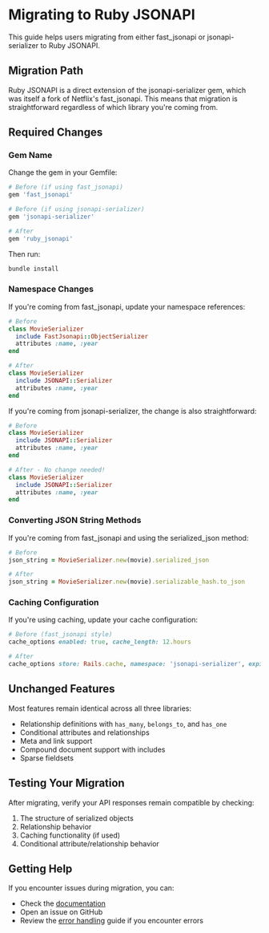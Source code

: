 # Migrating to Ruby JSONAPI

This guide helps users migrating from either fast_jsonapi or jsonapi-serializer to Ruby JSONAPI.

## Migration Path

Ruby JSONAPI is a direct extension of the jsonapi-serializer gem, which was itself a fork of Netflix's fast_jsonapi. This means that migration is straightforward regardless of which library you're coming from.

## Required Changes

### Gem Name

Change the gem in your Gemfile:

```ruby
# Before (if using fast_jsonapi)
gem 'fast_jsonapi'

# Before (if using jsonapi-serializer)
gem 'jsonapi-serializer'

# After
gem 'ruby_jsonapi'
```

Then run:

```bash
bundle install
```

### Namespace Changes

If you're coming from fast_jsonapi, update your namespace references:

```ruby
# Before
class MovieSerializer
  include FastJsonapi::ObjectSerializer
  attributes :name, :year
end

# After
class MovieSerializer
  include JSONAPI::Serializer
  attributes :name, :year
end
```

If you're coming from jsonapi-serializer, the change is also straightforward:

```ruby
# Before
class MovieSerializer
  include JSONAPI::Serializer
  attributes :name, :year
end

# After - No change needed!
class MovieSerializer
  include JSONAPI::Serializer
  attributes :name, :year
end
```

### Converting JSON String Methods

If you're coming from fast_jsonapi and using the serialized_json method:

```ruby
# Before
json_string = MovieSerializer.new(movie).serialized_json

# After
json_string = MovieSerializer.new(movie).serializable_hash.to_json
```

### Caching Configuration

If you're using caching, update your cache configuration:

```ruby
# Before (fast_jsonapi style)
cache_options enabled: true, cache_length: 12.hours

# After
cache_options store: Rails.cache, namespace: 'jsonapi-serializer', expires_in: 12.hours
```

## Unchanged Features

Most features remain identical across all three libraries:

- Relationship definitions with `has_many`, `belongs_to`, and `has_one`
- Conditional attributes and relationships
- Meta and link support
- Compound document support with includes
- Sparse fieldsets

## Testing Your Migration

After migrating, verify your API responses remain compatible by checking:

1. The structure of serialized objects
2. Relationship behavior
3. Caching functionality (if used)
4. Conditional attribute/relationship behavior

## Getting Help

If you encounter issues during migration, you can:

- Check the [documentation](index.md)
- Open an issue on GitHub
- Review the [error handling](error_handling.md) guide if you encounter errors